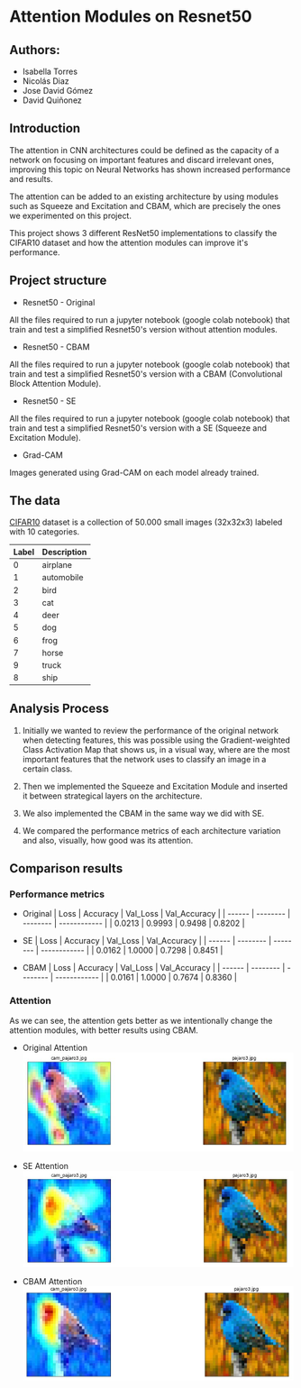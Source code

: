 # Attention Modules on Resnet50

## Authors:

- Isabella Torres
- Nicolás Diaz
- Jose David Gómez
- David Quiñonez

## Introduction

The attention in CNN architectures could be defined as the capacity of a network on focusing on important features and discard irrelevant ones, improving this topic on Neural Networks has shown increased performance and results.

The attention can be added to an existing architecture by using modules such as Squeeze and Excitation and CBAM, which are precisely the ones we experimented on this project.

This project shows 3 different ResNet50 implementations to classify the CIFAR10 dataset and how the attention modules can improve it's performance.

## Project structure

- Resnet50 - Original

All the files required to run a jupyter notebook (google colab notebook) that train and test a simplified Resnet50's version without attention modules.

- Resnet50 - CBAM

All the files required to run a jupyter notebook (google colab notebook) that train and test a simplified Resnet50's version with a CBAM (Convolutional Block Attention Module).

- Resnet50 - SE

All the files required to run a jupyter notebook (google colab notebook) that train and test a simplified Resnet50's version with a SE (Squeeze and Excitation Module).

- Grad-CAM

Images generated using Grad-CAM on each model already trained.

## The data

[CIFAR10](https://keras.io/api/datasets/cifar10/) dataset is a collection of 50.000 small images (32x32x3) labeled with 10 categories.

| Label | Description |
| ----- | ----------- |
| 0     | airplane    |
| 1     | automobile  |
| 2     | bird        |
| 3     | cat         |
| 4     | deer        |
| 5     | dog         |
| 6     | frog        |
| 7     | horse       |
| 9     | truck       |
| 8     | ship        |

## Analysis Process

1. Initially we wanted to review the performance of the original network when detecting features, this was possible using the Gradient-weighted Class Activation Map that shows us, in a visual way, where are the most important features that the network uses to classify an image in a certain class.

2. Then we implemented the Squeeze and Excitation Module and inserted it between strategical layers on the architecture.

3. We also implemented the CBAM in the same way we did with SE.

4. We compared the performance metrics of each architecture variation and also, visually, how good was its attention.

## Comparison results

### Performance metrics

- Original
  | Loss | Accuracy | Val_Loss | Val_Accuracy |
  | ------ | -------- | -------- | ------------ |
  | 0.0213 | 0.9993 | 0.9498 | 0.8202 |

- SE
  | Loss | Accuracy | Val_Loss | Val_Accuracy |
  | ------ | -------- | -------- | ------------ |
  | 0.0162 | 1.0000 | 0.7298 | 0.8451 |

- CBAM
  | Loss | Accuracy | Val_Loss | Val_Accuracy |
  | ------ | -------- | -------- | ------------ |
  | 0.0161 | 1.0000 | 0.7674 | 0.8360 |

### Attention

As we can see, the attention gets better as we intentionally change the attention modules, with better results using CBAM.

- Original Attention
  <img src="https://github.com/Dalejan/Resnet50_Attention/blob/master/Resnet50_Original/ori.jpg">

- SE Attention
  <img src="https://github.com/Dalejan/Resnet50_Attention/blob/master/Resnet50_SE/se.jpg">

- CBAM Attention
  <img src="https://github.com/Dalejan/Resnet50_Attention/blob/master/Resnet50_CBAM/cbam.jpg">
